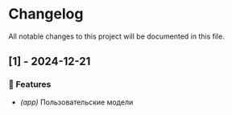# Changelog

All notable changes to this project will be documented in this file.

## [1] - 2024-12-21

### 🚀 Features

- *(app)* Пользовательские модели

<!-- generated by git-cliff -->

